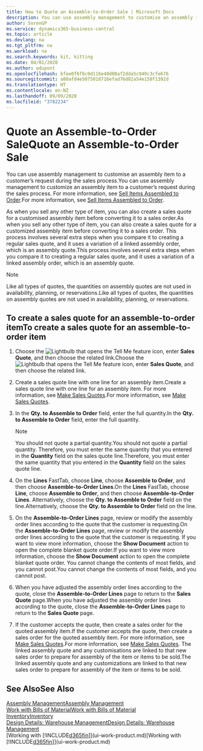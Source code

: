```yaml
---
title: How to Quote an Assemble-to-Order Sale | Microsoft Docs
description: You can use assembly management to customise an assembly item to a customer’s request during the sales process.
author: SorenGP
ms.service: dynamics365-business-central
ms.topic: article
ms.devlang: na
ms.tgt_pltfrm: na
ms.workload: na
ms.search.keywords: kit, kitting
ms.date: 04/01/2020
ms.author: edupont
ms.openlocfilehash: bfee0f6f6c0d116e40d08af2dda5c949c3cfe676
ms.sourcegitcommit: a80afd4e5075018716efad76d82a54e158f1392d
ms.translationtype: HT
ms.contentlocale: en-NZ
ms.lasthandoff: 09/09/2020
ms.locfileid: "3782234"
---
```

# <a name="quote-an-assemble-to-order-sale"></a><span data-ttu-id="d4f1a-103">Quote an Assemble-to-Order Sale</span><span class="sxs-lookup"><span data-stu-id="d4f1a-103">Quote an Assemble-to-Order Sale</span></span>
<span data-ttu-id="d4f1a-104">You can use assembly management to customise an assembly item to a customer’s request during the sales process.</span><span class="sxs-lookup"><span data-stu-id="d4f1a-104">You can use assembly management to customize an assembly item to a customer’s request during the sales process.</span></span> <span data-ttu-id="d4f1a-105">For more information, see [Sell Items Assembled to Order](assembly-how-to-sell-items-assembled-to-order.md).</span><span class="sxs-lookup"><span data-stu-id="d4f1a-105">For more information, see [Sell Items Assembled to Order](assembly-how-to-sell-items-assembled-to-order.md).</span></span>  

<span data-ttu-id="d4f1a-106">As when you sell any other type of item, you can also create a sales quote for a customised assembly item before converting it to a sales order.</span><span class="sxs-lookup"><span data-stu-id="d4f1a-106">As when you sell any other type of item, you can also create a sales quote for a customized assembly item before converting it to a sales order.</span></span> <span data-ttu-id="d4f1a-107">This process involves several extra steps when you compare it to creating a regular sales quote, and it uses a variation of a linked assembly order, which is an assembly quote.</span><span class="sxs-lookup"><span data-stu-id="d4f1a-107">This process involves several extra steps when you compare it to creating a regular sales quote, and it uses a variation of a linked assembly order, which is an assembly quote.</span></span>

> [!NOTE]  
>  <span data-ttu-id="d4f1a-108">Like all types of quotes, the quantities on assembly quotes are not used in availability, planning, or reservations.</span><span class="sxs-lookup"><span data-stu-id="d4f1a-108">Like all types of quotes, the quantities on assembly quotes are not used in availability, planning, or reservations.</span></span>  

## <a name="to-create-a-sales-quote-for-an-assemble-to-order-item"></a><span data-ttu-id="d4f1a-109">To create a sales quote for an assemble-to-order item</span><span class="sxs-lookup"><span data-stu-id="d4f1a-109">To create a sales quote for an assemble-to-order item</span></span>  
1.  <span data-ttu-id="d4f1a-110">Choose the ![Lightbulb that opens the Tell Me feature](media/ui-search/search_small.png "Tell me what you want to do") icon, enter **Sales Quote**, and then choose the related link.</span><span class="sxs-lookup"><span data-stu-id="d4f1a-110">Choose the ![Lightbulb that opens the Tell Me feature](media/ui-search/search_small.png "Tell me what you want to do") icon, enter **Sales Quote**, and then choose the related link.</span></span>  
2.  <span data-ttu-id="d4f1a-111">Create a sales quote line with one line for an assembly item.</span><span class="sxs-lookup"><span data-stu-id="d4f1a-111">Create a sales quote line with one line for an assembly item.</span></span> <span data-ttu-id="d4f1a-112">For more information, see [Make Sales Quotes](sales-how-make-offers.md).</span><span class="sxs-lookup"><span data-stu-id="d4f1a-112">For more information, see [Make Sales Quotes](sales-how-make-offers.md).</span></span>  
3.  <span data-ttu-id="d4f1a-113">In the **Qty. to Assemble to Order** field, enter the full quantity.</span><span class="sxs-lookup"><span data-stu-id="d4f1a-113">In the **Qty. to Assemble to Order** field, enter the full quantity.</span></span>

    > [!NOTE]  
    >  <span data-ttu-id="d4f1a-114">You should not quote a partial quantity.</span><span class="sxs-lookup"><span data-stu-id="d4f1a-114">You should not quote a partial quantity.</span></span> <span data-ttu-id="d4f1a-115">Therefore, you must enter the same quantity that you entered in the **Quantity** field on the sales quote line.</span><span class="sxs-lookup"><span data-stu-id="d4f1a-115">Therefore, you must enter the same quantity that you entered in the **Quantity** field on the sales quote line.</span></span>  

4.  <span data-ttu-id="d4f1a-116">On the **Lines** FastTab, choose **Line**, choose **Assemble to Order**, and then choose **Assemble-to-Order Lines**.</span><span class="sxs-lookup"><span data-stu-id="d4f1a-116">On the **Lines** FastTab, choose **Line**, choose **Assemble to Order**, and then choose **Assemble-to-Order Lines**.</span></span> <span data-ttu-id="d4f1a-117">Alternatively, choose the **Qty. to Assemble to Order** field on the line.</span><span class="sxs-lookup"><span data-stu-id="d4f1a-117">Alternatively, choose the **Qty. to Assemble to Order** field on the line.</span></span>  
5.  <span data-ttu-id="d4f1a-118">On the **Assemble-to-Order Lines** page, review or modify the assembly order lines according to the quote that the customer is requesting.</span><span class="sxs-lookup"><span data-stu-id="d4f1a-118">On the **Assemble-to-Order Lines** page, review or modify the assembly order lines according to the quote that the customer is requesting.</span></span> <span data-ttu-id="d4f1a-119">If you want to view more information, choose the **Show Document** action to open the complete blanket quote order.</span><span class="sxs-lookup"><span data-stu-id="d4f1a-119">If you want to view more information, choose the **Show Document** action to open the complete blanket quote order.</span></span> <span data-ttu-id="d4f1a-120">You cannot change the contents of most fields, and you cannot post.</span><span class="sxs-lookup"><span data-stu-id="d4f1a-120">You cannot change the contents of most fields, and you cannot post.</span></span>  
6.  <span data-ttu-id="d4f1a-121">When you have adjusted the assembly order lines according to the quote, close the **Assemble-to-Order Lines** page to return to the **Sales Quote** page.</span><span class="sxs-lookup"><span data-stu-id="d4f1a-121">When you have adjusted the assembly order lines according to the quote, close the **Assemble-to-Order Lines** page to return to the **Sales Quote** page.</span></span>  
7.  <span data-ttu-id="d4f1a-122">If the customer accepts the quote, then create a sales order for the quoted assembly item.</span><span class="sxs-lookup"><span data-stu-id="d4f1a-122">If the customer accepts the quote, then create a sales order for the quoted assembly item.</span></span> <span data-ttu-id="d4f1a-123">For more information, see [Make Sales Quotes](sales-how-make-offers.md).</span><span class="sxs-lookup"><span data-stu-id="d4f1a-123">For more information, see [Make Sales Quotes](sales-how-make-offers.md).</span></span> <span data-ttu-id="d4f1a-124">The linked assembly quote and any customisations are linked to that new sales order to prepare for assembly of the item or items to be sold.</span><span class="sxs-lookup"><span data-stu-id="d4f1a-124">The linked assembly quote and any customizations are linked to that new sales order to prepare for assembly of the item or items to be sold.</span></span>  

## <a name="see-also"></a><span data-ttu-id="d4f1a-125">See Also</span><span class="sxs-lookup"><span data-stu-id="d4f1a-125">See Also</span></span>  
[<span data-ttu-id="d4f1a-126">Assembly Management</span><span class="sxs-lookup"><span data-stu-id="d4f1a-126">Assembly Management</span></span>](assembly-assemble-items.md)  
[<span data-ttu-id="d4f1a-127">Work with Bills of Material</span><span class="sxs-lookup"><span data-stu-id="d4f1a-127">Work with Bills of Material</span></span>](inventory-how-work-BOMs.md)  
[<span data-ttu-id="d4f1a-128">Inventory</span><span class="sxs-lookup"><span data-stu-id="d4f1a-128">Inventory</span></span>](inventory-manage-inventory.md)  
[<span data-ttu-id="d4f1a-129">Design Details: Warehouse Management</span><span class="sxs-lookup"><span data-stu-id="d4f1a-129">Design Details: Warehouse Management</span></span>](design-details-warehouse-management.md)  
<span data-ttu-id="d4f1a-130">[Working with [!INCLUDE[d365fin](includes/d365fin_md.md)]](ui-work-product.md)</span><span class="sxs-lookup"><span data-stu-id="d4f1a-130">[Working with [!INCLUDE[d365fin](includes/d365fin_md.md)]](ui-work-product.md)</span></span>
